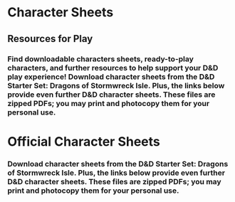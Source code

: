 # Character Sheets
## Resources for Play
### Find downloadable characters sheets, ready-to-play characters, and further resources to help support your D&D play experience! Download character sheets from the D&amp;D Starter Set: Dragons of Stormwreck Isle. Plus, the links below provide even further D&amp;D character sheets. These files are zipped PDFs; you may print and photocopy them for your personal use. 

# Official Character Sheets
### Download character sheets from the D&D Starter Set: Dragons of Stormwreck Isle. Plus, the links below provide even further D&D character sheets. These files are zipped PDFs; you may print and photocopy them for your personal use.
